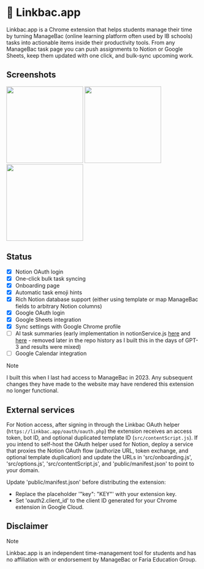# 🔗 Linkbac.app

Linkbac.app is a Chrome extension that helps students manage their time by turning ManageBac (online learning platform often used by IB schools) tasks into actionable items inside their productivity tools. From any ManageBac task page you can push assignments to Notion or Google Sheets, keep them updated with one click, and bulk-sync upcoming work.

## Screenshots

<img height="200" src="https://github.com/user-attachments/assets/7bcb7fe5-efeb-4a9b-b331-f46ab6b146bc" />
<img height="200" src="https://github.com/user-attachments/assets/97895040-2f6c-4afc-9dcc-c602cb249fa7" />
<img height="200" src="https://github.com/user-attachments/assets/af1ccc43-2f4c-4f0d-879e-e8353e98d4a9" />

## Status

- [x] Notion OAuth login
- [x] One-click bulk task syncing
- [x] Onboarding page
- [x] Automatic task emoji hints
- [x] Rich Notion database support (either using template or map ManageBac fields to arbitrary Notion columns)
- [x] Google OAuth login
- [x] Google Sheets integration
- [x] Sync settings with Google Chrome profile
- [ ] AI task summaries (early implementation in notionService.js [here](https://github.com/JoelHorrocks/Linkbac/commit/54edc4a6994d23b738b7f60cb0da2988acfec580) and [here](https://github.com/JoelHorrocks/Linkbac/commit/c1ee2b55104e7ff860f392323d5775723ffa70ba) - removed later in the repo history as I built this in the days of GPT-3 and results were mixed)
- [ ] Google Calendar integration

> [!NOTE]  
> I built this when I last had access to ManageBac in 2023. Any subsequent changes they have made to the website may have rendered this extension no longer functional.

## External services

For Notion access, after signing in through the Linkbac OAuth helper (`https://linkbac.app/oauth/oauth.php`) the extension receives an access token, bot ID, and optional duplicated template ID (`src/contentScript.js`). If you intend to self-host the OAuth helper used for Notion, deploy a service that proxies the Notion OAuth flow (authorize URL, token exchange, and optional template duplication) and update the URLs in 'src/onboarding.js', 'src/options.js', 'src/contentScript.js', and 'public/manifest.json' to point to your domain.

Update  'public/manifest.json' before distributing the extension:
- Replace the placeholder '"key": "KEY"' with your extension key.
- Set 'oauth2.client_id' to the client ID generated for your Chrome extension in Google Cloud.

## Disclaimer

> [!NOTE]  
> Linkbac.app is an independent time-management tool for students and has no affiliation with or endorsement by ManageBac or Faria Education Group.
